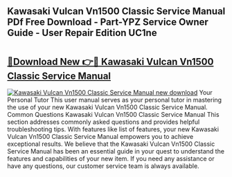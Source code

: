## Kawasaki Vulcan Vn1500 Classic Service Manual PDf Free Download - Part-YPZ Service Owner Guide - User Repair Edition UC1ne

# <h2><a href="http://bc74913.oget.top/?id=Kawasaki+Vulcan+Vn1500+Classic+Service+Manual">🔗Download New 👉🔴 Kawasaki Vulcan Vn1500 Classic Service Manual</a></h2>

[![Kawasaki Vulcan Vn1500 Classic Service Manual new download](https://i.imgur.com/5g1atiW.png)](http://bc74913.oget.top/?id=Kawasaki+Vulcan+Vn1500+Classic+Service+Manual)
Your Personal Tutor This user manual serves as your personal tutor in mastering the use of your new Kawasaki Vulcan Vn1500 Classic Service Manual. Common Questions Kawasaki Vulcan Vn1500 Classic Service Manual This section addresses commonly asked questions and provides helpful troubleshooting tips. With features like list of features, your new Kawasaki Vulcan Vn1500 Classic Service Manual empowers you to achieve exceptional results. We believe that the Kawasaki Vulcan Vn1500 Classic Service Manual has been an essential guide in your quest to understand the features and capabilities of your new item. If you need any assistance or have any questions, our customer service team is always available.
